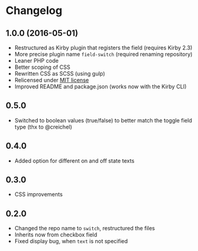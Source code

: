 # Changelog

## 1.0.0 (2016-05-01)
- Restructured as Kirby plugin that registers the field (requires Kirby 2.3)
- More precise plugin name `field-switch` (required renaming repository)
- Leaner PHP code
- Better scoping of CSS
- Rewritten CSS as SCSS (using gulp)
- Relicensed under [MIT license](http://www.opensource.org/licenses/mit-license.php)
- Improved README and package.json (works now with the Kirby CLI)

## 0.5.0  
- Switched to boolean values (true/false) to better match the toggle field type (thx to @creichel)

## 0.4.0
- Added option for different on and off state texts

## 0.3.0
- CSS improvements

## 0.2.0
- Changed the repo name to `switch`, restructured the files
- Inherits now from checkbox field
- Fixed display bug, when `text` is not specified
